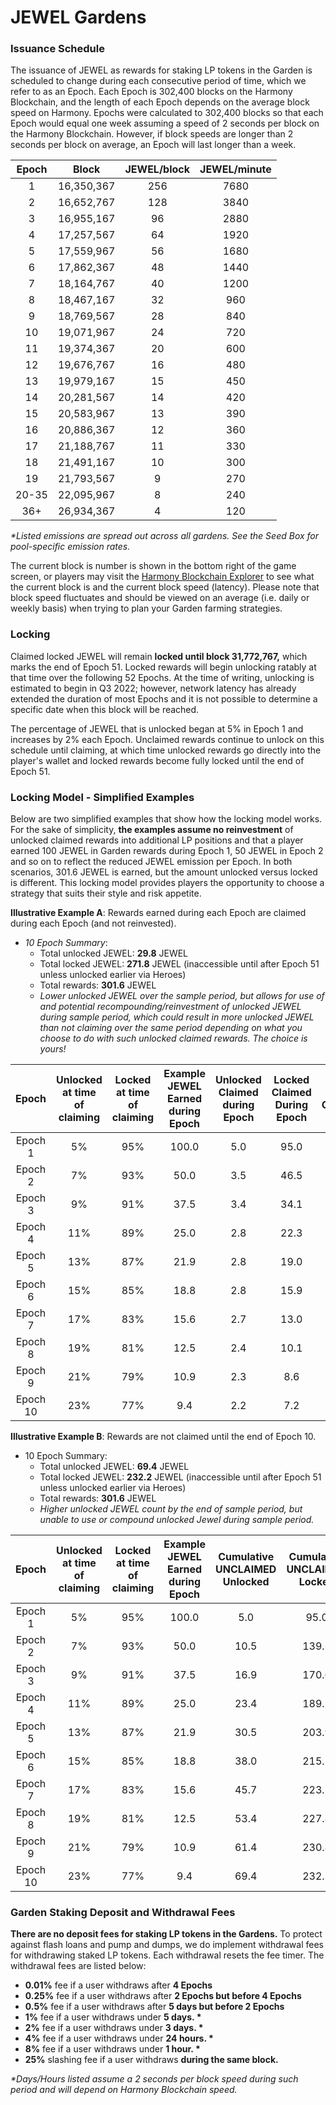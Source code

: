 # JEWEL Gardens

### Issuance Schedule

The issuance of JEWEL as rewards for staking LP tokens in the Garden is scheduled to change during each consecutive period of time, which we refer to as an Epoch. Each Epoch is 302,400 blocks on the Harmony Blockchain, and the length of each Epoch depends on the average block speed on Harmony. Epochs were calculated to 302,400 blocks so that each Epoch would equal one week assuming a speed of 2 seconds per block on the Harmony Blockchain. However, if block speeds are longer than 2 seconds per block on average, an Epoch will last longer than a week.

| Epoch |    Block   | JEWEL/block | JEWEL/minute |
| :---: | :--------: | :---------: | :----------: |
|   1   | 16,350,367 |     256     |     7680     |
|   2   | 16,652,767 |     128     |     3840     |
|   3   | 16,955,167 |      96     |     2880     |
|   4   | 17,257,567 |      64     |     1920     |
|   5   | 17,559,967 |      56     |     1680     |
|   6   | 17,862,367 |      48     |     1440     |
|   7   | 18,164,767 |      40     |     1200     |
|   8   | 18,467,167 |      32     |      960     |
|   9   | 18,769,567 |      28     |      840     |
|   10  | 19,071,967 |      24     |      720     |
|   11  | 19,374,367 |      20     |      600     |
|   12  | 19,676,767 |      16     |      480     |
|   13  | 19,979,167 |      15     |      450     |
|   14  | 20,281,567 |      14     |      420     |
|   15  | 20,583,967 |      13     |      390     |
|   16  | 20,886,367 |      12     |      360     |
|   17  | 21,188,767 |      11     |      330     |
|   18  | 21,491,167 |      10     |      300     |
|   19  | 21,793,567 |      9      |      270     |
| 20-35 | 22,095,967 |      8      |      240     |
|  36+  | 26,934,367 |      4      |      120     |

_\*Listed emissions are spread out across all gardens. See the Seed Box for pool-specific emission rates._

The current block is number is shown in the bottom right of the game screen, or players may visit the [Harmony Blockchain Explorer](https://explorer.harmony.one) to see what the current block is and the current block speed (latency). Please note that block speed fluctuates and should be viewed on an average (i.e. daily or weekly basis) when trying to plan your Garden farming strategies.

### Locking

Claimed locked JEWEL will remain **locked until block 31,772,767,** which marks the end of Epoch 51. Locked rewards will begin unlocking ratably at that time over the following 52 Epochs. At the time of writing, unlocking is estimated to begin in Q3 2022; however, network latency has already extended the duration of most Epochs and it is not possible to determine a specific date when this block will be reached.

The percentage of JEWEL that is unlocked began at 5% in Epoch 1 and increases by 2% each Epoch. Unclaimed rewards continue to unlock on this schedule until claiming, at which time unlocked rewards go directly into the player's wallet and locked rewards become fully locked until the end of Epoch 51.

### Locking Model - Simplified Examples

Below are two simplified examples that show how the locking model works. For the sake of simplicity, **the examples assume no reinvestment** of unlocked claimed rewards into additional LP positions and that a player earned 100 JEWEL in Garden rewards during Epoch 1, 50 JEWEL in Epoch 2 and so on to reflect the reduced JEWEL emission per Epoch. In both scenarios, 301.6 JEWEL is earned, but the amount unlocked versus locked is different. This locking model provides players the opportunity to choose a strategy that suits their style and risk appetite.

**Illustrative Example A**: Rewards earned during each Epoch are claimed during each Epoch (and not reinvested).

* _10 Epoch Summary_:
  * Total unlocked JEWEL: **29.8** JEWEL
  * Total locked JEWEL: **271.8** JEWEL (inaccessible until after Epoch 51 unless unlocked earlier via Heroes)
  * Total rewards: **301.6** JEWEL
  * _Lower unlocked JEWEL over the sample period, but allows for use of and potential recompounding/reinvestment of unlocked JEWEL during sample period, which could result in more unlocked JEWEL than not claiming over the same period depending on what you choose to do with such unlocked claimed rewards. The choice is yours!_

|   Epoch  | Unlocked at time of claiming | Locked at time of claiming | Example JEWEL Earned during Epoch | Unlocked Claimed during Epoch | Locked Claimed During Epoch | Unlocked Cumulative | Locked Cumulative |
| :------: | :--------------------------: | :------------------------: | :-------------------------------: | :---------------------------: | :-------------------------: | :-----------------: | :---------------: |
|  Epoch 1 |              5%              |             95%            |               100.0               |              5.0              |             95.0            |         5.0         |        95.0       |
|  Epoch 2 |              7%              |             93%            |                50.0               |              3.5              |             46.5            |         8.5         |       141.5       |
|  Epoch 3 |              9%              |             91%            |                37.5               |              3.4              |             34.1            |         11.9        |       175.6       |
|  Epoch 4 |              11%             |             89%            |                25.0               |              2.8              |             22.3            |         14.6        |       197.9       |
|  Epoch 5 |              13%             |             87%            |                21.9               |              2.8              |             19.0            |         17.5        |       216.9       |
|  Epoch 6 |              15%             |             85%            |                18.8               |              2.8              |             15.9            |         20.3        |       232.8       |
|  Epoch 7 |              17%             |             83%            |                15.6               |              2.7              |             13.0            |         22.9        |       245.8       |
|  Epoch 8 |              19%             |             81%            |                12.5               |              2.4              |             10.1            |         25.3        |       255.9       |
|  Epoch 9 |              21%             |             79%            |                10.9               |              2.3              |             8.6             |         27.6        |       264.6       |
| Epoch 10 |              23%             |             77%            |                9.4                |              2.2              |             7.2             |         29.8        |       271.8       |

**Illustrative Example B**: Rewards are not claimed until the end of Epoch 10.

* 10 Epoch Summary:
  * Total unlocked JEWEL: **69.4** JEWEL
  * Total locked JEWEL: **232.2** JEWEL (inaccessible until after Epoch 51 unless unlocked earlier via Heroes)
  * Total rewards: **301.6** JEWEL
  * _Higher unlocked JEWEL count by the end of sample period, but unable to use or compound unlocked Jewel during sample period._

|   Epoch  | Unlocked at time of claiming | Locked at time of claiming | Example JEWEL Earned during Epoch | Cumulative UNCLAIMED Unlocked | Cumulative UNCLAIMED Locked | Cumulative CLAIMED Unlocked | Cumulative CLAIMED Locked |
| :------: | :--------------------------: | :------------------------: | :-------------------------------: | :---------------------------: | :-------------------------: | :-------------------------: | :-----------------------: |
|  Epoch 1 |              5%              |             95%            |               100.0               |              5.0              |             95.0            |             0.0             |            0.0            |
|  Epoch 2 |              7%              |             93%            |                50.0               |              10.5             |            139.5            |             0.0             |            0.0            |
|  Epoch 3 |              9%              |             91%            |                37.5               |              16.9             |            170.6            |             0.0             |            0.0            |
|  Epoch 4 |              11%             |             89%            |                25.0               |              23.4             |            189.1            |             0.0             |            0.0            |
|  Epoch 5 |              13%             |             87%            |                21.9               |              30.5             |            203.9            |             0.0             |            0.0            |
|  Epoch 6 |              15%             |             85%            |                18.8               |              38.0             |            215.2            |             0.0             |            0.0            |
|  Epoch 7 |              17%             |             83%            |                15.6               |              45.7             |            223.1            |             0.0             |            0.0            |
|  Epoch 8 |              19%             |             81%            |                12.5               |              53.4             |            227.8            |             0.0             |            0.0            |
|  Epoch 9 |              21%             |             79%            |                10.9               |              61.4             |            230.8            |             0.0             |            0.0            |
| Epoch 10 |              23%             |             77%            |                9.4                |              69.4             |            232.2            |             69.4            |           232.2           |

### **Garden Staking Deposit and Withdrawal Fees**

**There are no deposit fees for staking LP tokens in the Gardens.** To protect against flash loans and pump and dumps, we do implement withdrawal fees for withdrawing staked LP tokens. Each withdrawal resets the fee timer. The withdrawal fees are listed below:

* **0.01%** fee if a user withdraws after **4 Epochs**
* **0.25%** fee if a user withdraws after **2 Epochs but before 4 Epochs**
* **0.5%** fee if a user withdraws after **5 days but before 2 Epochs**
* **1%** fee if a user withdraws under **5 days. \***
* **2%** fee if a user withdraws under **3 days. \***&#x20;
* **4%** fee if a user withdraws under **24 hours. \***&#x20;
* **8%** fee if a user withdraws under **1 hour. \***
* **25%** slashing fee if a user withdraws **during the same block.**

_\*Days/Hours listed assume a 2 seconds per block speed during such period and will depend on Harmony Blockchain speed._
